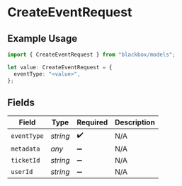 # CreateEventRequest

## Example Usage

```typescript
import { CreateEventRequest } from "blackbox/models";

let value: CreateEventRequest = {
  eventType: "<value>",
};
```

## Fields

| Field              | Type               | Required           | Description        |
| ------------------ | ------------------ | ------------------ | ------------------ |
| `eventType`        | *string*           | :heavy_check_mark: | N/A                |
| `metadata`         | *any*              | :heavy_minus_sign: | N/A                |
| `ticketId`         | *string*           | :heavy_minus_sign: | N/A                |
| `userId`           | *string*           | :heavy_minus_sign: | N/A                |